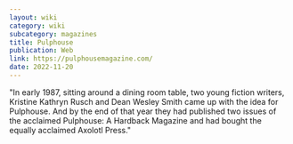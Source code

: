 ```yaml
---
layout: wiki
category: wiki
subcategory: magazines
title: Pulphouse
publication: Web
link: https://pulphousemagazine.com/
date: 2022-11-20
---
```


"In early 1987, sitting around a dining room table, two young fiction writers, Kristine Kathryn Rusch and Dean Wesley Smith came up with the idea for Pulphouse. And by the end of that year they had published two issues of the acclaimed Pulphouse: A Hardback Magazine and had bought the equally acclaimed Axolotl Press."
